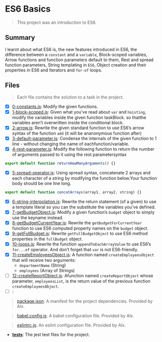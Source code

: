 # ES6 Basics

> This project was an introduction to ES6.

## Summary

I learnt about what ES6 is, the new features introduced in ES6, the difference between a `constant` and a `variable`, Block-scoped variables, Arrow functions and function parameters default to them, Rest and spread function parameters, String templating in `ES6`, Object creation and their properties in ES6 and Iterators and `for-of` loops.

## Files

> Each file contains the solution to a task in the project.

- [x] [0-constants.js](https://github.com/Ebube-Ochemba/alx-backend-javascript/blob/main/0x00-ES6_basics/0-constants.js): Modify the given functions.
- [x] [1-block-scoped.js](https://github.com/Ebube-Ochemba/alx-backend-javascript/blob/main/0x00-ES6_basics/1-block-scoped.js): Given what you’ve read about `var` and `hoisting`, modify the variables inside the given function taskBlock.
so thatthe variables aren’t overwritten inside the conditional block.
- [x] [2-arrow.js](https://github.com/Ebube-Ochemba/alx-backend-javascript/blob/main/0x00-ES6_basics/2-arrow.js): Rewrite the given standard function to use ES6’s arrow syntax of the function `add` (it will be ananonymous function after)
- [x] [3-default-parameter.js](https://github.com/Ebube-Ochemba/alx-backend-javascript/blob/main/0x00-ES6_basics/3-default-parameter.js): Condense the internals of the given function to 1 line - without changing the name of eachfunction/variable.
- [x] [4-rest-parameter.js](https://github.com/Ebube-Ochemba/alx-backend-javascript/blob/main/0x00-ES6_basics/4-rest-parameter.js): Modify the following function to return the number of arguments passed to it using the rest parametersyntax
```js
export default function returnHowManyArguments() {}
```
- [x] [5-spread-operator.js](https://github.com/Ebube-Ochemba/alx-backend-javascript/blob/main/0x00-ES6_basics/5-spread-operator.js): Using spread syntax, concatenate 2 arrays and each character of a string by modifying the function below.Your function body should be one line long.
```js
export default function concatArrays(array1, array2, string) {}
```
- [x] [6-string-interpolation.js](https://github.com/Ebube-Ochemba/alx-backend-javascript/blob/main/0x00-ES6_basics/6-string-interpolation.js): Rewrite the return statement (of a given) to use a template literal so you can the substitute the variables you’ve defined.
- [x] [7-getBudgetObject.js](https://github.com/Ebube-Ochemba/alx-backend-javascript/blob/main/0x00-ES6_basics/7-getBudgetObject.js): Modify a given function’s `budget` object to simply use the keyname instead.
- [x] [8-getBudgetCurrentYear.js](https://github.com/Ebube-Ochemba/alx-backend-javascript/blob/main/0x00-ES6_basics/8-getBudgetCurrentYear.js): Rewrite the `getBudgetForCurrentYear` function to use ES6 computed property names on the `budget` object.
- [x] [9-getFullBudget.js](https://github.com/Ebube-Ochemba/alx-backend-javascript/blob/main/0x00-ES6_basics/9-getFullBudget.js): Rewrite `getFullBudgetObject` to use ES6 method properties in the `fullBudget` object.
- [x] [10-loops.js](https://github.com/Ebube-Ochemba/alx-backend-javascript/blob/main/0x00-ES6_basics/10-loops.js): Rewrite the function `appendToEachArrayValue` to use ES6’s `for...of` operator. And don’t forget that `var` is not ES6-friendly.
- [x] [11-createEmployeesObject.js](https://github.com/Ebube-Ochemba/alx-backend-javascript/blob/main/0x00-ES6_basics/11-createEmployeesObject.js): A function named `createEmployeesObject` that will receive two arguments:
  - `departmentName` (String)
  - `employees` (Array of Strings)
- [ ] [12-createReportObject.js](https://github.com/Ebube-Ochemba/alx-backend-javascript/blob/main/0x00-ES6_basics/12-createReportObject.js): Afunction named `createReportObject` whose parameter, `employeesList`, is the return value of the previous function `createEmployeesObject`.
- [ ] [](https://github.com/Ebube-Ochemba/alx-backend-javascript/blob/main/0x00-ES6_basics/):

> [package.json](./package.json): A manifest for the project dependencies. Provided by Alx.

> [babel.config.js](./babel.config.js): A babel configuration file. Provided by Alx.

> [eslintrc.js](./eslintrc.js): An eslint configuration file. Provided by Alx.

- [__tests__](./__tests__): The jest test files for the project.
